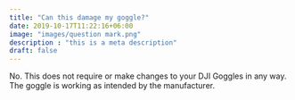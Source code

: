 ```yaml
---
title: "Can this damage my goggle?"
date: 2019-10-17T11:22:16+06:00
image: "images/question mark.png"
description : "this is a meta description"
draft: false
---
```



No. This does not require or make changes to your DJI Goggles in any way. The goggle is working as intended by the manufacturer.